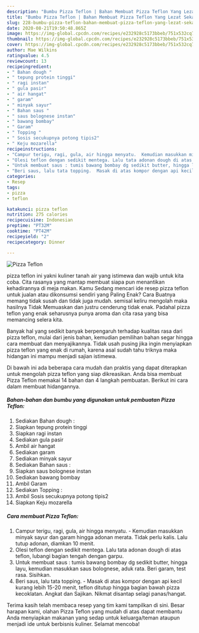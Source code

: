 ```yaml
---
description: "Bumbu Pizza Teflon | Bahan Membuat Pizza Teflon Yang Lezat Sekali"
title: "Bumbu Pizza Teflon | Bahan Membuat Pizza Teflon Yang Lezat Sekali"
slug: 228-bumbu-pizza-teflon-bahan-membuat-pizza-teflon-yang-lezat-sekali
date: 2020-08-21T19:50:48.865Z
image: https://img-global.cpcdn.com/recipes/e232928c5173bbeb/751x532cq70/pizza-teflon-foto-resep-utama.jpg
thumbnail: https://img-global.cpcdn.com/recipes/e232928c5173bbeb/751x532cq70/pizza-teflon-foto-resep-utama.jpg
cover: https://img-global.cpcdn.com/recipes/e232928c5173bbeb/751x532cq70/pizza-teflon-foto-resep-utama.jpg
author: Mae Wilkins
ratingvalue: 4.5
reviewcount: 13
recipeingredient:
- " Bahan dough "
- " tepung protein tinggi"
- " ragi instan"
- " gula pasir"
- " air hangat"
- " garam"
- " minyak sayur"
- " Bahan saus "
- " saus bolognese instan"
- " bawang bombay"
- " Garam"
- " Topping "
- " Sosis secukupnya potong tipis2"
- " Keju mozarella"
recipeinstructions:
- "Campur terigu, ragi, gula, air hingga menyatu.  Kemudian masukkan minyak sayur dan garam hingga adonan merata. Tidak perlu kalis. Lalu tutup adonan, diamkan 10 menit."
- "Olesi teflon dengan sedikit mentega. Lalu tata adonan dough di atas teflon, lubangi bagian tengah dengan garpu."
- "Untuk membuat saus : tumis bawang bombay dg sedikit butter, hingga layu, kemudian masukkan saus bolognese, aduk rata. Beri garam, test rasa. Sisihkan."
- "Beri saus, lalu tata topping.  Masak di atas kompor dengan api kecil kurang lebih 15-20 menit, teflon ditutup hingga bagian bawah pizza kecoklatan. Angkat dan Sajikan. Nikmat disantap selagi panas/hangat."
categories:
- Resep
tags:
- pizza
- teflon

katakunci: pizza teflon 
nutrition: 275 calories
recipecuisine: Indonesian
preptime: "PT32M"
cooktime: "PT42M"
recipeyield: "2"
recipecategory: Dinner

---
```



![Pizza Teflon](https://img-global.cpcdn.com/recipes/e232928c5173bbeb/751x532cq70/pizza-teflon-foto-resep-utama.jpg)


pizza teflon ini yakni kuliner tanah air yang istimewa dan wajib untuk kita coba. Cita rasanya yang mantap membuat siapa pun menantikan kehadirannya di meja makan.
Kamu Sedang mencari ide resep pizza teflon untuk jualan atau dikonsumsi sendiri yang Paling Enak? Cara Buatnya memang tidak susah dan tidak juga mudah. semisal keliru mengolah maka hasilnya Tidak Memuaskan dan justru cenderung tidak enak. Padahal pizza teflon yang enak seharusnya punya aroma dan cita rasa yang bisa memancing selera kita.



Banyak hal yang sedikit banyak berpengaruh terhadap kualitas rasa dari pizza teflon, mulai dari jenis bahan, kemudian pemilihan bahan segar hingga cara membuat dan menyajikannya. Tidak usah pusing jika ingin menyiapkan pizza teflon yang enak di rumah, karena asal sudah tahu triknya maka hidangan ini mampu menjadi sajian istimewa.


Di bawah ini ada beberapa cara mudah dan praktis yang dapat diterapkan untuk mengolah pizza teflon yang siap dikreasikan. Anda bisa membuat Pizza Teflon memakai 14 bahan dan 4 langkah pembuatan. Berikut ini cara dalam membuat hidangannya.

<!--inarticleads1-->

##### Bahan-bahan dan bumbu yang digunakan untuk pembuatan Pizza Teflon:

1. Sediakan  Bahan dough :
1. Siapkan  tepung protein tinggi
1. Siapkan  ragi instan
1. Sediakan  gula pasir
1. Ambil  air hangat
1. Sediakan  garam
1. Sediakan  minyak sayur
1. Sediakan  Bahan saus :
1. Siapkan  saus bolognese instan
1. Sediakan  bawang bombay
1. Ambil  Garam
1. Sediakan  Topping :
1. Ambil  Sosis secukupnya potong tipis2
1. Siapkan  Keju mozarella




<!--inarticleads2-->

##### Cara membuat Pizza Teflon:

1. Campur terigu, ragi, gula, air hingga menyatu.  - Kemudian masukkan minyak sayur dan garam hingga adonan merata. Tidak perlu kalis. Lalu tutup adonan, diamkan 10 menit.
1. Olesi teflon dengan sedikit mentega. Lalu tata adonan dough di atas teflon, lubangi bagian tengah dengan garpu.
1. Untuk membuat saus : tumis bawang bombay dg sedikit butter, hingga layu, kemudian masukkan saus bolognese, aduk rata. Beri garam, test rasa. Sisihkan.
1. Beri saus, lalu tata topping.  - Masak di atas kompor dengan api kecil kurang lebih 15-20 menit, teflon ditutup hingga bagian bawah pizza kecoklatan. Angkat dan Sajikan. Nikmat disantap selagi panas/hangat.




Terima kasih telah membaca resep yang tim kami tampilkan di sini. Besar harapan kami, olahan Pizza Teflon yang mudah di atas dapat membantu Anda menyiapkan makanan yang sedap untuk keluarga/teman ataupun menjadi ide untuk berbisnis kuliner. Selamat mencoba!
